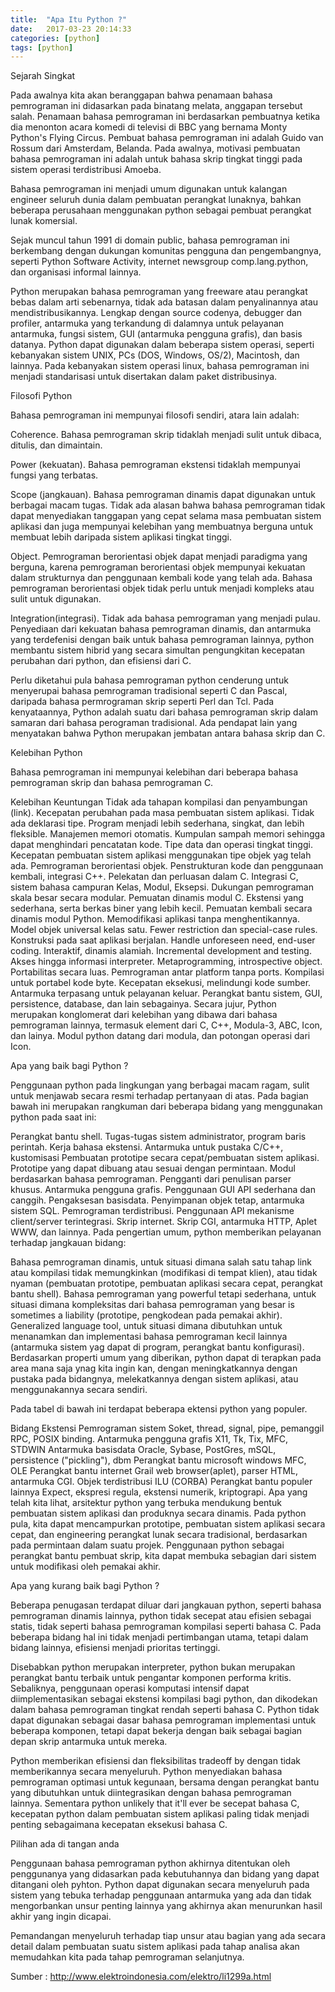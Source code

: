 ```yaml
---
title:  "Apa Itu Python ?"
date:   2017-03-23 20:14:33
categories: [python]
tags: [python]
---
```


Sejarah Singkat

Pada awalnya kita akan beranggapan bahwa penamaan bahasa pemrograman ini didasarkan pada binatang melata, anggapan tersebut salah. Penamaan bahasa pemrograman ini berdasarkan pembuatnya ketika dia menonton acara komedi di televisi di BBC yang bernama Monty Python's Flying Circus. Pembuat bahasa pemrograman ini adalah Guido van Rossum dari Amsterdam, Belanda. Pada awalnya, motivasi pembuatan bahasa pemrograman ini adalah untuk bahasa skrip tingkat tinggi pada sistem operasi terdistribusi Amoeba.

Bahasa pemrograman ini menjadi umum digunakan untuk kalangan engineer seluruh dunia dalam pembuatan perangkat lunaknya, bahkan beberapa perusahaan menggunakan python sebagai pembuat perangkat lunak komersial.

Sejak muncul tahun 1991 di domain public, bahasa pemrograman ini berkembang dengan dukungan komunitas pengguna dan pengembangnya, seperti Python Software Activity, internet newsgroup comp.lang.python, dan organisasi informal lainnya.

Python merupakan bahasa pemrograman yang freeware atau perangkat bebas dalam arti sebenarnya, tidak ada batasan dalam penyalinannya atau mendistribusikannya. Lengkap dengan source codenya, debugger dan profiler, antarmuka yang terkandung di dalamnya untuk pelayanan antarmuka, fungsi sistem, GUI (antarmuka pengguna grafis), dan basis datanya. Python dapat digunakan dalam beberapa sistem operasi, seperti kebanyakan sistem UNIX, PCs (DOS, Windows, OS/2), Macintosh, dan lainnya. Pada kebanyakan sistem operasi linux, bahasa pemrograman ini menjadi standarisasi untuk disertakan dalam paket distribusinya.

Filosofi Python

Bahasa pemrograman ini mempunyai filosofi sendiri, atara lain adalah:

Coherence. Bahasa pemrograman skrip tidaklah menjadi sulit untuk dibaca, ditulis, dan dimaintain.

Power (kekuatan). Bahasa pemrograman ekstensi tidaklah mempunyai fungsi yang terbatas.

Scope (jangkauan). Bahasa pemrograman dinamis dapat digunakan untuk berbagai macam tugas. Tidak ada alasan bahwa bahasa pemrograman tidak dapat menyediakan tanggapan yang cepat selama masa pembuatan sistem aplikasi dan juga mempunyai kelebihan yang membuatnya berguna untuk membuat lebih daripada sistem aplikasi tingkat tinggi.

Object. Pemrograman berorientasi objek dapat menjadi paradigma yang berguna, karena pemrograman berorientasi objek mempunyai kekuatan dalam strukturnya dan penggunaan kembali kode yang telah ada. Bahasa pemrograman berorientasi objek tidak perlu untuk menjadi kompleks atau sulit untuk digunakan.

Integration(integrasi). Tidak ada bahasa pemrograman yang menjadi pulau. Penyediaan dari kekuatan bahasa pemrograman dinamis, dan antarmuka yang terdefenisi dengan baik untuk bahasa pemrograman lainnya, python membantu sistem hibrid yang secara simultan pengungkitan kecepatan perubahan dari python, dan efisiensi dari C.

Perlu diketahui pula bahasa pemrograman python cenderung untuk menyerupai bahasa pemrograman tradisional seperti C dan Pascal, daripada bahasa permrograman skrip seperti Perl dan Tcl. Pada kenyataannya, Python adalah suatu dari bahasa pemrograman skrip dalam samaran dari bahasa perograman tradisional. Ada pendapat lain yang menyatakan bahwa Python merupakan jembatan antara bahasa skrip dan C.

Kelebihan Python

Bahasa pemrograman ini mempunyai kelebihan dari beberapa bahasa pemrograman skrip dan bahasa pemrograman C.

Kelebihan	Keuntungan
Tidak ada tahapan kompilasi dan penyambungan (link).	Kecepatan perubahan pada masa pembuatan sistem aplikasi.
Tidak ada deklarasi tipe.	Program menjadi lebih sederhana, singkat, dan lebih fleksible.
Manajemen memori otomatis.	Kumpulan sampah memori sehingga dapat menghindari pencatatan kode.
Tipe data dan operasi tingkat tinggi.	Kecepatan pembuatan sistem aplikasi menggunakan tipe objek yag telah ada.
Pemrograman berorientasi objek.	Penstrukturan kode dan penggunaan kembali, integrasi C++.
Pelekatan dan perluasan dalam C.	Integrasi C, sistem bahasa campuran
Kelas, Modul, Eksepsi.	Dukungan pemrograman skala besar secara modular.
Pemuatan dinamis modul C.	Ekstensi yang sederhana, serta berkas biner yang lebih kecil.
Pemuatan kembali secara dinamis modul Python.	Memodifikasi aplikasi tanpa menghentikannya.
Model objek universal kelas satu.	Fewer restriction dan special-case rules.
Konstruksi pada saat aplikasi berjalan.	Handle unforeseen need, end-user coding.
Interaktif, dinamis alamiah.	Incremental development and testing.
Akses hingga informasi interpreter.	Metaprogramming, introspective object.
Portabilitas secara luas.	Pemrograman antar platform tanpa ports.
Kompilasi untuk portabel kode byte.	Kecepatan eksekusi, melindungi kode sumber.
Antarmuka terpasang untuk pelayanan keluar.	Perangkat bantu sistem, GUI, persistence, database, dan lain sebagainya.
Secara jujur, Python merupakan konglomerat dari kelebihan yang dibawa dari bahasa pemrograman lainnya, termasuk element dari C, C++, Modula-3, ABC, Icon, dan lainya. Modul python datang dari modula, dan potongan operasi dari Icon.

Apa yang baik bagi Python ?

Penggunaan python pada lingkungan yang berbagai macam ragam, sulit untuk menjawab secara resmi terhadap pertanyaan di atas. Pada bagian bawah ini merupakan rangkuman dari beberapa bidang yang menggunakan python pada saat ini:

Perangkat bantu shell. Tugas-tugas sistem administrator, program baris perintah.
Kerja bahasa ekstensi. Antarmuka untuk pustaka C/C++, kustomisasi
Pembuatan prototipe secara cepat/pembuatan sistem aplikasi. Prototipe yang dapat dibuang atau sesuai dengan permintaan.
Modul berdasarkan bahasa pemrograman. Pengganti dari penulisan parser khusus.
Antarmuka pengguna grafis. Penggunaan GUI API sederhana dan canggih.
Pengaksesan basisdata. Penyimpanan objek tetap, antarmuka sistem SQL.
Pemrograman terdistribusi. Penggunaan API mekanisme client/server terintegrasi.
Skrip internet. Skrip CGI, antarmuka HTTP, Aplet WWW, dan lainnya.
Pada pengertian umum, python memberikan pelayanan terhadap jangkauan bidang:

Bahasa pemrograman dinamis, untuk situasi dimana salah satu tahap link atau kompilasi tidak memungkinkan (modifikasi di tempat klien), atau tidak nyaman (pembuatan prototipe, pembuatan aplikasi secara cepat, perangkat bantu shell).
Bahasa pemrograman yang powerful tetapi sederhana, untuk situasi dimana kompleksitas dari bahasa pemrograman yang besar is sometimes a liability (prototipe, pengkodean pada pemakai akhir).
Generalized language tool, untuk situasi dimana dibutuhkan untuk menanamkan dan implementasi bahasa pemrograman kecil lainnya (antarmuka sistem yag dapat di program, perangkat bantu konfigurasi).
Berdasarkan properti umum yang diberikan, python dapat di terapkan pada area mana saja ynag kita ingin kan, dengan meningkatkannya dengan pustaka pada bidangnya, melekatkannya dengan sistem aplikasi, atau menggunakannya secara sendiri.

Pada tabel di bawah ini terdapat beberapa ektensi python yang populer.

Bidang	Ekstensi
Pemrograman sistem	Soket, thread, signal, pipe, pemanggil RPC, POSIX binding.
Antarmuka pengguna grafis	X11, Tk, Tix, MFC, STDWIN
Antarmuka basisdata	Oracle, Sybase, PostGres, mSQL, persistence ("pickling"), dbm
Perangkat bantu microsoft windows	MFC, OLE
Perangkat bantu internet	Grail web browser(aplet), parser HTML, antarmuka CGI.
Objek terdistribusi	ILU (CORBA)
Perangkat bantu populer lainnya	Expect, ekspresi regula, ekstensi numerik, kriptograpi.
Apa yang telah kita lihat, arsitektur python yang terbuka mendukung bentuk pembuatan sistem aplikasi dan produknya secara dinamis. Pada python pula, kita dapat mencampurkan prototipe, pembuatan sistem aplikasi secara cepat, dan engineering perangkat lunak secara tradisional, berdasarkan pada permintaan dalam suatu projek. Penggunaan python sebagai perangkat bantu pembuat skrip, kita dapat membuka sebagian dari sistem untuk modifikasi oleh pemakai akhir.

Apa yang kurang baik bagi Python ?

Beberapa penugasan terdapat diluar dari jangkauan python, seperti bahasa pemrograman dinamis lainnya, python tidak secepat atau efisien sebagai statis, tidak seperti bahasa pemrograman kompilasi seperti bahasa C. Pada beberapa bidang hal ini tidak menjadi pertimbangan utama, tetapi dalam bidang lainnya, efisiensi menjadi prioritas tertinggi.

Disebabkan python merupakan interpreter, python bukan merupakan perangkat bantu terbaik untuk pengantar komponen performa kritis. Sebaliknya, penggunaan operasi komputasi intensif dapat diimplementasikan sebagai ekstensi kompilasi bagi python, dan dikodekan dalam bahasa pemrograman tingkat rendah seperti bahasa C. Python tidak dapat digunakan sebagai dasar bahasa pemrograman implementasi untuk beberapa komponen, tetapi dapat bekerja dengan baik sebagai bagian depan skrip antarmuka untuk mereka.

Python memberikan efisiensi dan fleksibilitas tradeoff by dengan tidak memberikannya secara menyeluruh. Python menyediakan bahasa pemrograman optimasi untuk kegunaan, bersama dengan perangkat bantu yang dibutuhkan untuk diintegrasikan dengan bahasa pemrograman lainnya. Sementara python unlikely that it'll ever be secepat bahasa C, kecepatan python dalam pembuatan sistem aplikasi paling tidak menjadi penting sebagaimana kecepatan eksekusi bahasa C.

Pilihan ada di tangan anda

Penggunaan bahasa pemrograman python akhirnya ditentukan oleh penggunanya yang didasarkan pada kebutuhannya dan bidang yang dapat ditangani oleh pyhton. Python dapat digunakan secara menyeluruh pada sistem yang tebuka terhadap penggunaan antarmuka yang ada dan tidak mengorbankan unsur penting lainnya yang akhirnya akan menurunkan hasil akhir yang ingin dicapai.

Pemandangan menyeluruh terhadap tiap unsur atau bagian yang ada secara detail dalam pembuatan suatu sistem aplikasi pada tahap analisa akan memudahkan kita pada tahap pemrograman selanjutnya.

Sumber : http://www.elektroindonesia.com/elektro/li1299a.html 


[jekyll]:      http://jekyllrb.com
[jekyll-gh]:   https://github.com/jekyll/jekyll
[jekyll-help]: https://github.com/jekyll/jekyll-help
